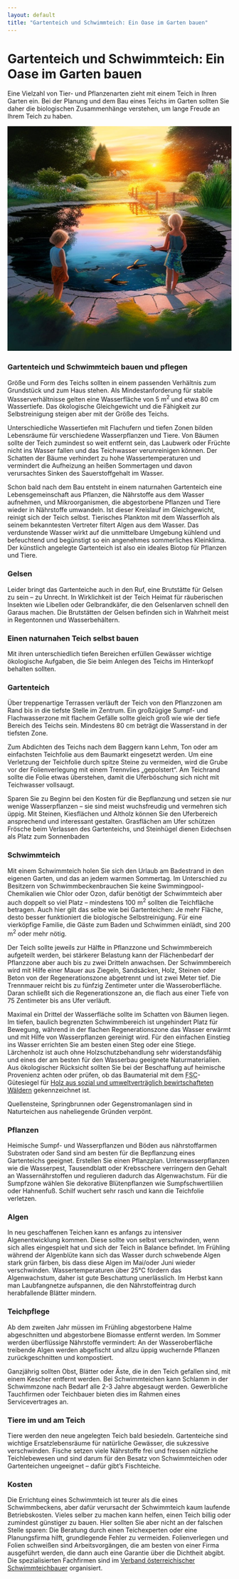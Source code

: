 ```yaml
---
layout: default
title: "Gartenteich und Schwimmteich: Ein Oase im Garten bauen"
---
```


# Gartenteich und Schwimmteich: Ein Oase im Garten bauen

Eine Vielzahl von Tier- und Pflanzenarten zieht mit einem Teich in Ihren Garten ein. Bei der Planung und dem Bau eines Teichs im Garten sollten Sie daher die biologischen Zusammenhänge verstehen, um lange Freude an Ihrem Teich zu haben.

![Schwimmteich im Garten bauen](/assets/images/swimming_pond_in_the_garden.jpg "Schwimmteich im Garten bauen")

### Gartenteich und Schwimmteich bauen und pflegen

Größe und Form des Teichs sollten in einem passenden Verhältnis zum Grundstück und zum Haus stehen. Als Mindestanforderung für stabile Wasserverhältnisse gelten eine Wasserfläche von 5 m<sup>2</sup> und etwa 80 cm Wassertiefe. Das ökologische Gleichgewicht und die Fähigkeit zur Selbstreinigung steigen aber mit der Größe des Teichs.

Unterschiedliche Wassertiefen mit Flachufern und tiefen Zonen bilden Lebensräume für verschiedene Wasserpflanzen und Tiere. Von Bäumen sollte der Teich zumindest so weit entfernt sein, das Laubwerk oder Früchte nicht ins Wasser fallen und das Teichwasser verunreinigen können. Der Schatten der Bäume verhindert zu hohe Wassertemperaturen und vermindert die Aufheizung an heißen Sommertagen und davon verursachtes Sinken des Sauerstoffgehalt im Wasser.

Schon bald nach dem Bau entsteht in einem naturnahen Gartenteich eine Lebensgemeinschaft aus Pflanzen, die Nährstoffe aus dem Wasser aufnehmen, und Mikroorganismen, die abgestorbene Pflanzen und Tiere wieder in Nährstoffe umwandeln. Ist dieser Kreislauf im Gleichgewicht, reinigt sich der Teich selbst. Tierisches Plankton mit dem Wasserfloh als seinem bekanntesten Vertreter filtert Algen aus dem Wasser. Das verdunstende Wasser wirkt auf die unmittelbare Umgebung kühlend und befeuchtend und begünstigt so ein angenehmes sommerliches Kleinklima. Der künstlich angelegte Gartenteich ist also ein ideales Biotop für Pflanzen und Tiere.

### Gelsen

Leider bringt das Gartenteiche auch in den Ruf, eine Brutstätte für Gelsen zu sein – zu Unrecht. In Wirklichkeit ist der Teich Heimat für räuberischen Insekten wie Libellen oder Gelbrandkäfer, die den Gelsenlarven schnell den Garaus machen. Die Brutstätten der Gelsen befinden sich in Wahrheit meist in Regentonnen und Wasserbehältern.

### Einen naturnahen Teich selbst bauen

Mit ihren unterschiedlich tiefen Bereichen erfüllen Gewässer wichtige ökologische Aufgaben, die Sie beim Anlegen des Teichs im Hinterkopf behalten sollten.

### Gartenteich

Über treppenartige Terrassen verläuft der Teich von den Pflanzzonen am Rand bis in die tiefste Stelle im Zentrum. Ein großzügige Sumpf- und Flachwasserzone mit flachem Gefälle sollte gleich groß wie wie der tiefe Bereich des Teichs sein. Mindestens 80 cm beträgt die Wasserstand in der tiefsten Zone.

Zum Abdichten des Teichs nach dem Baggern kann Lehm, Ton oder am einfachsten Teichfolie aus dem Baumarkt eingesetzt werden. Um eine Verletzung der Teichfolie durch spitze Steine zu vermeiden, wird die Grube vor der Folienverlegung mit einem Trennvlies „gepolstert“. Am Teichrand sollte die Folie etwas überstehen, damit die Uferböschung sich nicht mit Teichwasser vollsaugt.

Sparen Sie zu Beginn bei den Kosten für die Bepflanzung und setzen sie nur wenige Wasserpflanzen – sie sind meist wuchsfreudig und vermehren sich üppig. Mit Steinen, Kiesflächen und Altholz können Sie den Uferbereich ansprechend und interessant gestalten. Grasflächen am Ufer schützen Frösche beim Verlassen des Gartenteichs, und Steinhügel dienen Eidechsen als Platz zum Sonnenbaden

### Schwimmteich

Mit einem Schwimmteich holen Sie sich den Urlaub am Badestrand in den eigenen Garten, und das an jedem warmen Sommertag. Im Unterschied zu Besitzern von Schwimmbeckenbrauchen Sie keine Swimmingpool-Chemikalien wie Chlor oder Ozon, dafür benötigt der Schwimmteich aber auch doppelt so viel Platz – mindestens 100 m<sup>2</sup> sollten die Teichfläche betragen. Auch hier gilt das selbe wie bei Gartenteichen: Je mehr Fläche, desto besser funktioniert die biologische Selbstreinigung. Für eine vierköpfige Familie, die Gäste zum Baden und Schwimmen einlädt, sind 200 m<sup>2</sup> oder mehr nötig.

Der Teich sollte jeweils zur Hälfte in Pflanzzone und Schwimmbereich aufgeteilt werden, bei stärkerer Belastung kann der Flächenbedarf der Pflanzzone aber auch bis zu zwei Dritteln anwachsen. Der Schwimmbereich wird mit Hilfe einer Mauer aus Ziegeln, Sandsäcken, Holz, Steinen oder Beton von der Regenerationszone abgetrennt und ist zwei Meter tief. Die Trennmauer reicht bis zu fünfzig Zentimeter unter die Wasseroberfläche. Daran schließt sich die Regenerationszone an, die flach aus einer Tiefe von 75 Zentimeter bis ans Ufer verläuft.

Maximal ein Drittel der Wasserfläche sollte im Schatten von Bäumen liegen. Im tiefen, baulich begrenzten Schwimmbereich ist ungehindert Platz für Bewegung, während in der flachen Regenerationszone das Wasser erwärmt und mit Hilfe von Wasserpflanzen gereinigt wird. Für den einfachen Einstieg ins Wasser errichten Sie am besten einen Steg oder eine Stiege. Lärchenholz ist auch ohne Holzschutzbehandlung sehr widerstandsfähig und eines der am besten für den Wasserbau geeignete Naturmaterialien. Aus ökologischer Rücksicht sollten Sie bei der Beschaffung auf heimische Provenienz achten oder prüfen, ob das Baumaterial mit dem <acronym title="Forest Stewardship Council"><span class="caps">FSC</span></acronym>-Gütesiegel für <a href="http://www.wwf.at/de/fsc/">Holz aus sozial und umweltverträglich bewirtschafteten Wäldern</a> gekennzeichnet ist. 

Quellensteine, Springbrunnen oder Gegenstromanlagen sind in Naturteichen aus naheliegende Gründen verpönt.

### Pflanzen

Heimische Sumpf- und Wasserpflanzen und Böden aus nährstoffarmen Substraten oder Sand sind am besten für die Bepflanzung eines Gartenteichs geeignet. Erstellen Sie einen Pflanzplan. Unterwasserpflanzen wie die Wasserpest, Tausendblatt oder Krebsschere verringern den Gehalt an Wassernährstoffen und regulieren dadurch das Algenwachstum. Für die Sumpfzone wählen Sie dekorative Blütenpflanzen wie Sumpfschwertlilien oder Hahnenfuß. Schilf wuchert sehr rasch und kann die Teichfolie verletzen.

### Algen

In neu geschaffenen Teichen kann es anfangs zu intensiver Algenentwicklung kommen. Diese sollte von selbst verschwinden, wenn sich alles eingespielt hat und sich der Teich in Balance befindet. Im Frühling während der Algenblüte kann sich das Wasser durch schwebende Algen stark grün färben, bis dass diese Algen im Mai/oder Juni wieder verschwinden. Wassertemperaturen über 25°C fördern das Algenwachstum, daher ist gute Beschattung unerlässlich. Im Herbst kann man Laubfangnetze aufspannen, die den Nährstoffeintrag durch herabfallende Blätter mindern.

### Teichpflege

Ab dem zweiten Jahr müssen im Frühling abgestorbene Halme abgeschnitten und abgestorbene Biomasse entfernt werden. Im Sommer werden überflüssige Nährstoffe vermindert: An der Wasseroberfläche treibende Algen werden abgefischt und allzu üppig wuchernde Pflanzen zurückgeschnitten und kompostiert. </p><p>Ganzjährig sollten Obst, Blätter oder Äste, die in den Teich gefallen sind, mit einem Kescher entfernt werden. Bei Schwimmteichen kann Schlamm in der Schwimmzone nach Bedarf alle 2-3 Jahre abgesaugt werden. Gewerbliche Tauchfirmen oder Teichbauer bieten dies im Rahmen eines Servicevertrages an.

### Tiere im und am Teich

Tiere werden den neue angelegten Teich bald besiedeln. Gartenteiche sind wichtige Ersatzlebensräume für natürliche Gewässer, die sukzessive verschwinden. Fische setzen viele Nährstoffe frei und fressen nützliche Teichlebewesen und sind darum für den Besatz von Schwimmteichen oder Gartenteichen ungeeignet – dafür gibt’s Fischteiche.

### Kosten

Die Errichtung eines Schwimmteich ist teurer als die eines Schwimmbeckens, aber dafür verursacht der Schwimmteich kaum laufende Betriebskosten. Vieles selber zu machen kann helfen, einen Teich billig oder zumindest günstiger zu bauen. Hier sollten Sie aber nicht an der falschen Stelle sparen: Die Beratung durch einen Teichexperten oder eine Planungsfirma hilft, grundlegende Fehler zu vermeiden. Folienverlegen und Folien schweißen sind Arbeitsvorgängen, die am besten von einer Firma ausgeführt werden, die dann auch eine Garantie über die Dichtheit abgibt. Die spezialisierten Fachfirmen sind im [Verband österreichischer Schwimmteichbauer](http://www.schwimmteich.co.at/) organisiert.

